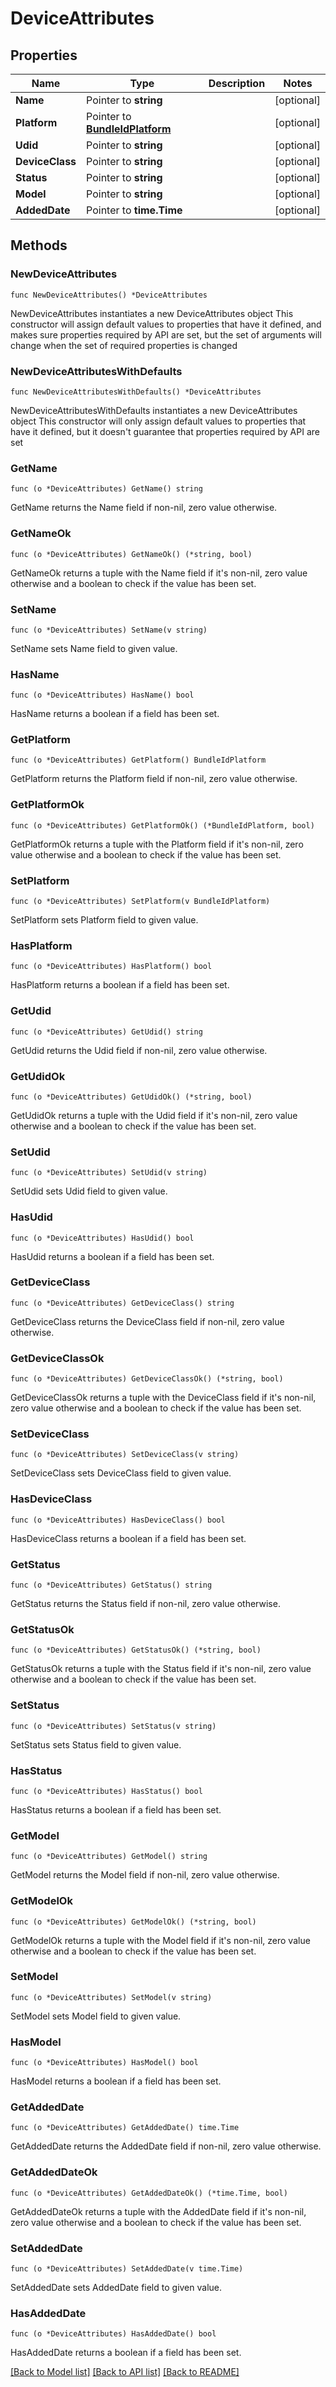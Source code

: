 # DeviceAttributes

## Properties

Name | Type | Description | Notes
------------ | ------------- | ------------- | -------------
**Name** | Pointer to **string** |  | [optional] 
**Platform** | Pointer to [**BundleIdPlatform**](BundleIdPlatform.md) |  | [optional] 
**Udid** | Pointer to **string** |  | [optional] 
**DeviceClass** | Pointer to **string** |  | [optional] 
**Status** | Pointer to **string** |  | [optional] 
**Model** | Pointer to **string** |  | [optional] 
**AddedDate** | Pointer to **time.Time** |  | [optional] 

## Methods

### NewDeviceAttributes

`func NewDeviceAttributes() *DeviceAttributes`

NewDeviceAttributes instantiates a new DeviceAttributes object
This constructor will assign default values to properties that have it defined,
and makes sure properties required by API are set, but the set of arguments
will change when the set of required properties is changed

### NewDeviceAttributesWithDefaults

`func NewDeviceAttributesWithDefaults() *DeviceAttributes`

NewDeviceAttributesWithDefaults instantiates a new DeviceAttributes object
This constructor will only assign default values to properties that have it defined,
but it doesn't guarantee that properties required by API are set

### GetName

`func (o *DeviceAttributes) GetName() string`

GetName returns the Name field if non-nil, zero value otherwise.

### GetNameOk

`func (o *DeviceAttributes) GetNameOk() (*string, bool)`

GetNameOk returns a tuple with the Name field if it's non-nil, zero value otherwise
and a boolean to check if the value has been set.

### SetName

`func (o *DeviceAttributes) SetName(v string)`

SetName sets Name field to given value.

### HasName

`func (o *DeviceAttributes) HasName() bool`

HasName returns a boolean if a field has been set.

### GetPlatform

`func (o *DeviceAttributes) GetPlatform() BundleIdPlatform`

GetPlatform returns the Platform field if non-nil, zero value otherwise.

### GetPlatformOk

`func (o *DeviceAttributes) GetPlatformOk() (*BundleIdPlatform, bool)`

GetPlatformOk returns a tuple with the Platform field if it's non-nil, zero value otherwise
and a boolean to check if the value has been set.

### SetPlatform

`func (o *DeviceAttributes) SetPlatform(v BundleIdPlatform)`

SetPlatform sets Platform field to given value.

### HasPlatform

`func (o *DeviceAttributes) HasPlatform() bool`

HasPlatform returns a boolean if a field has been set.

### GetUdid

`func (o *DeviceAttributes) GetUdid() string`

GetUdid returns the Udid field if non-nil, zero value otherwise.

### GetUdidOk

`func (o *DeviceAttributes) GetUdidOk() (*string, bool)`

GetUdidOk returns a tuple with the Udid field if it's non-nil, zero value otherwise
and a boolean to check if the value has been set.

### SetUdid

`func (o *DeviceAttributes) SetUdid(v string)`

SetUdid sets Udid field to given value.

### HasUdid

`func (o *DeviceAttributes) HasUdid() bool`

HasUdid returns a boolean if a field has been set.

### GetDeviceClass

`func (o *DeviceAttributes) GetDeviceClass() string`

GetDeviceClass returns the DeviceClass field if non-nil, zero value otherwise.

### GetDeviceClassOk

`func (o *DeviceAttributes) GetDeviceClassOk() (*string, bool)`

GetDeviceClassOk returns a tuple with the DeviceClass field if it's non-nil, zero value otherwise
and a boolean to check if the value has been set.

### SetDeviceClass

`func (o *DeviceAttributes) SetDeviceClass(v string)`

SetDeviceClass sets DeviceClass field to given value.

### HasDeviceClass

`func (o *DeviceAttributes) HasDeviceClass() bool`

HasDeviceClass returns a boolean if a field has been set.

### GetStatus

`func (o *DeviceAttributes) GetStatus() string`

GetStatus returns the Status field if non-nil, zero value otherwise.

### GetStatusOk

`func (o *DeviceAttributes) GetStatusOk() (*string, bool)`

GetStatusOk returns a tuple with the Status field if it's non-nil, zero value otherwise
and a boolean to check if the value has been set.

### SetStatus

`func (o *DeviceAttributes) SetStatus(v string)`

SetStatus sets Status field to given value.

### HasStatus

`func (o *DeviceAttributes) HasStatus() bool`

HasStatus returns a boolean if a field has been set.

### GetModel

`func (o *DeviceAttributes) GetModel() string`

GetModel returns the Model field if non-nil, zero value otherwise.

### GetModelOk

`func (o *DeviceAttributes) GetModelOk() (*string, bool)`

GetModelOk returns a tuple with the Model field if it's non-nil, zero value otherwise
and a boolean to check if the value has been set.

### SetModel

`func (o *DeviceAttributes) SetModel(v string)`

SetModel sets Model field to given value.

### HasModel

`func (o *DeviceAttributes) HasModel() bool`

HasModel returns a boolean if a field has been set.

### GetAddedDate

`func (o *DeviceAttributes) GetAddedDate() time.Time`

GetAddedDate returns the AddedDate field if non-nil, zero value otherwise.

### GetAddedDateOk

`func (o *DeviceAttributes) GetAddedDateOk() (*time.Time, bool)`

GetAddedDateOk returns a tuple with the AddedDate field if it's non-nil, zero value otherwise
and a boolean to check if the value has been set.

### SetAddedDate

`func (o *DeviceAttributes) SetAddedDate(v time.Time)`

SetAddedDate sets AddedDate field to given value.

### HasAddedDate

`func (o *DeviceAttributes) HasAddedDate() bool`

HasAddedDate returns a boolean if a field has been set.


[[Back to Model list]](../README.md#documentation-for-models) [[Back to API list]](../README.md#documentation-for-api-endpoints) [[Back to README]](../README.md)


